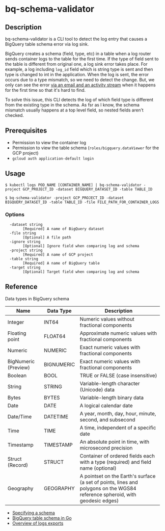 # bq-schema-validator

## Description

bq-schema-validator is a CLI tool to detect the log entry that causes a BigQuery table schema error via log sink.

BigQuery creates a schema (field, type, etc) in a table when a log router sends container logs to the table for the first time. If the type of field sent to the table is different from original one, a log sink error takes place. For example, a log including `log_id` field which is string type is sent and then type is changed to int in the application. When the log is sent, the error occurs due to a type mismatch, so we need to detect the change. But, we only can see the error [via an email and an activity stream](https://cloud.google.com/logging/docs/export/configure_export_v2?hl=en#troubleshooting) when it happens for the first time so that it's hard to find.

To solve this issue, this CLI detects the log of which field type is different from the existing type in the schema. As fsr as I know, the schema mismatch usually happens at a top level field, so nested fields aren't checked.


## Prerequisites

* Permission to view the container log
* Permission to view the table schema (`roles/bigquery.dataViewer` for the GCP project)
* `gcloud auth application-default login`

## Usage

```console
$ kubectl logs POD_NAME [CONTAINER_NAME] | bq-schema-validator -project GCP_PROJECT_ID -dataset BIGQUERY_DATASET_ID -table TABLE_ID

$ bq-schema-validator -project GCP_PROJECT_ID -dataset BIGQUERY_DATASET_ID -table TABLE_ID -file FILE_PATH_FOR_CONTAINER_LOGS
```

### Options

```
  -dataset string
        [Required] A name of BigQuery dataset
  -file string
        [Optional] A file path
  -ignore string
        [Optional] Ignore field when comparing log and schema
  -project string
        [Required] A name of GCP project
  -table string
        [Required] A name of BigQuery table
  -target string
        [Optional] Target field when comparing log and schema
```

## Reference

Data types in BigQuery schema

| Name | Data Type | Description |
| -----| --------- | ----------- |
| Integer	| INT64	| Numeric values without fractional components |
| Floating point	| FLOAT64	| Approximate numeric values with fractional components |
| Numeric	| NUMERIC	| Exact numeric values with fractional components |
| BigNumeric (Preview)	| BIGNUMERIC	| Exact numeric values with fractional components |
| Boolean	| BOOL	| TRUE or FALSE (case insensitive) |
| String	| STRING	| Variable-length character (Unicode) data |
| Bytes	| BYTES	| Variable-length binary data |
| Date	| DATE	| A logical calendar date |
| Date/Time	| DATETIME	| A year, month, day, hour, minute, second, and subsecond |
| Time	| TIME	| A time, independent of a specific date |
| Timestamp	| TIMESTAMP	| An absolute point in time, with microsecond precision |
| Struct (Record)	| STRUCT	| Container of ordered fields each with a type (required) and field name (optional) |
| Geography	| GEOGRAPHY	| A pointset on the Earth's surface (a set of points, lines and polygons on the WGS84 reference spheroid, with geodesic edges) |

* [Specifying a schema](https://cloud.google.com/bigquery/docs/schemas)
* [BigQuery table schema in Go](https://github.com/googleapis/google-cloud-go/blob/master/bigquery/schema.go#L158)
* [Overview of logs exports](https://cloud.google.com/logging/docs/export)
